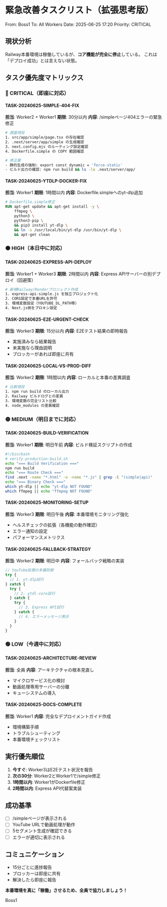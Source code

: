 # 緊急改善タスクリスト（拡張思考版）

From: Boss1
To: All Workers
Date: 2025-06-25 17:20
Priority: CRITICAL

## 現状分析

Railway本番環境は稼働しているが、**コア機能が完全に停止**している。
これは「デプロイ成功」とは言えない状態。

## タスク優先度マトリックス

### 🔴 CRITICAL（即座に対応）

#### TASK-20240625-SIMPLE-404-FIX
**担当**: Worker2 + Worker1
**期限**: 30分以内
**内容**: /simpleページ404エラーの緊急修正
```bash
# 調査項目
1. src/app/simple/page.tsx の存在確認
2. .next/server/app/simple の生成確認
3. next.config.mjs のルーティング設定確認
4. Dockerfile.simple の COPY 範囲確認

# 修正案
- 静的生成の強制: export const dynamic = 'force-static'
- ビルド出力の確認: npm run build && ls -la .next/server/app/
```

#### TASK-20240625-YTDLP-DOCKER-FIX
**担当**: Worker1
**期限**: 1時間以内
**内容**: Dockerfile.simpleへのyt-dlp追加
```dockerfile
# Dockerfile.simple修正
RUN apt-get update && apt-get install -y \
    ffmpeg \
    python3 \
    python3-pip \
    && pip3 install yt-dlp \
    && ln -s /usr/local/bin/yt-dlp /usr/bin/yt-dlp \
    && apt-get clean
```

### 🟠 HIGH（本日中に対応）

#### TASK-20240625-EXPRESS-API-DEPLOY
**担当**: Worker1 + Worker3
**期限**: 2時間以内
**内容**: Express APIサーバーの別デプロイ（回避策）
```bash
# 新規Railway/Renderプロジェクト作成
1. express-api-simple.js を独立プロジェクト化
2. CORS設定で本番URLを許可
3. 環境変数設定（YOUTUBE_DL_PATH等）
4. Next.js側をプロキシ設定
```

#### TASK-20240625-E2E-URGENT-CHECK
**担当**: Worker3
**期限**: 15分以内
**内容**: E2Eテスト結果の即時報告
- 実施済みなら結果報告
- 未実施なら理由説明
- ブロッカーがあれば即座に共有

#### TASK-20240625-LOCAL-VS-PROD-DIFF
**担当**: Worker2
**期限**: 1時間以内
**内容**: ローカルと本番の差異調査
```bash
# 比較項目
1. npm run build のローカル出力
2. Railway ビルドログとの差異
3. 環境変数の完全リスト比較
4. node_modules の差異確認
```

### 🟡 MEDIUM（明日までに対応）

#### TASK-20240625-BUILD-VERIFICATION
**担当**: Worker1
**期限**: 明日午前
**内容**: ビルド検証スクリプトの作成
```bash
#!/bin/bash
# verify-production-build.sh
echo "=== Build Verification ==="
npm run build
echo "=== Route Check ==="
find .next -name "*.html" -o -name "*.js" | grep -E "(simple|api)"
echo "=== Binary Check ==="
which yt-dlp || echo "yt-dlp NOT FOUND"
which ffmpeg || echo "ffmpeg NOT FOUND"
```

#### TASK-20240625-MONITORING-SETUP
**担当**: Worker3
**期限**: 明日午後
**内容**: 本番環境モニタリング強化
- ヘルスチェックの拡張（各機能の動作確認）
- エラー通知の設定
- パフォーマンスメトリクス

#### TASK-20240625-FALLBACK-STRATEGY
**担当**: Worker2
**期限**: 明日中
**内容**: フォールバック戦略の実装
```javascript
// YouTube処理の多層防御
try {
  // 1. yt-dlp試行
} catch {
  try {
    // 2. ytdl-core試行
  } catch {
    try {
      // 3. Express API試行
    } catch {
      // 4. エラーメッセージ表示
    }
  }
}
```

### 🟢 LOW（今週中に対応）

#### TASK-20240625-ARCHITECTURE-REVIEW
**担当**: 全員
**内容**: アーキテクチャの根本見直し
- マイクロサービス化の検討
- 動画処理専用サーバーの分離
- キューシステムの導入

#### TASK-20240625-DOCS-COMPLETE
**担当**: Worker1
**内容**: 完全なデプロイメントガイド作成
- 環境構築手順
- トラブルシューティング
- 本番環境チェックリスト

## 実行優先順位

1. **今すぐ**: Worker3はE2Eテスト状況を報告
2. **次の30分**: Worker2とWorker1で/simple修正
3. **1時間以内**: Worker1がDockerfile修正
4. **2時間以内**: Express API代替案実装

## 成功基準

- [ ] /simpleページが表示される
- [ ] YouTube URLで動画処理が動作
- [ ] 5セグメント生成が確認できる
- [ ] エラーが適切に表示される

## コミュニケーション

- 15分ごとに進捗報告
- ブロッカーは即座に共有
- 解決したら即座に報告

**本番環境を真に「稼働」させるため、全員で協力しましょう！**

Boss1